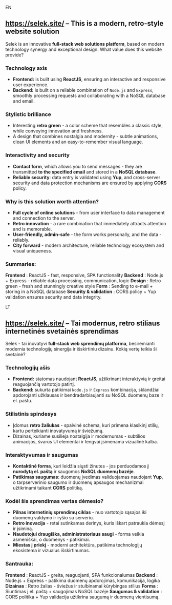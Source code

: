 EN
## https://selek.site/ – This is a modern, retro-style website solution

Selek is an innovative **full-stack web solutions platform**, based on modern technology synergy and exceptional design. What value does this website provide?

### Technology axis

* **Frontend:** is built using **ReactJS**, ensuring an interactive and responsive user experience.
* **Backend:** is built on a reliable combination of `Node.js` and `Express`, smoothly processing requests and collaborating with a NoSQL database and email.

### Stylistic brilliance

* Interesting **retro green** - a color scheme that resembles a classic style, while conveying innovation and freshness.
* A design that combines nostalgia and modernity - subtle animations, clean UI elements and an easy-to-remember visual language.

### Interactivity and security

* **Contact form**, which allows you to send messages - they are transmitted **to the specified email** and stored in a **NoSQL database**.
* **Reliable security**: data entry is validated using **Yup**, and cross-server security and data protection mechanisms are ensured by applying **CORS** policy.

### Why is this solution worth attention?

* **Full cycle of online solutions** - from user interface to data management and connection to the server.
* **Retro innovation** - a rare combination that immediately attracts attention and is memorable.
* **User-friendly, admin-safe** - the form works personally, and the data - reliably.
* **City forward** - modern architecture, reliable technology ecosystem and visual uniqueness.

### Summaries:

**Frontend** : ReactJS - fast, responsive, SPA functionality
**Backend** : Node.js + Express - reliable data processing, communication, logic
**Design** : Retro green - fresh and stunningly creative style
**Form** : Sending to e-mail + storing in a NoSQL database
**Security & validation** : CORS policy + Yup validation ensures security and data integrity.



LT
## https://selek.site/ – Tai modernus, retro stiliaus internetinės svetainės sprendimas

Selek - tai inovatyvi **full-stack web sprendimų platforma**, besiremianti modernia technologijų sinergija ir išskirtiniu dizainu. Kokią vertę teikia ši svetainė?

### Technologijų ašis

* **Frontend:** statomas naudojant **ReactJS**, užtikrinant interaktyvią ir greitai reaguojančią vartotojo patirtį.
* **Backend:** sukurta patikimai `Node.js` ir `Express` kombinacija, sklandžiai apdorojanti užklausas ir bendradarbiaujanti su NoSQL duomenų baze ir el. paštu.

### Stilistinis spindesys

* Įdomus **retro žaliukas** - spalvinė schema, kuri primena klasikinį stilių, kartu perteikianti inovatyvumą ir šviežumą.
* Dizainas, kuriame susilieja nostalgija ir modernumas - subtilios animacijos, švarūs UI elementai ir lengvai įsimenama vizualinė kalba.

### Interaktyvumas ir saugumas

* **Kontaktinė forma**, kuri leidžia siųsti žinutes - jos perduodamos **į nurodytą el. paštą** ir saugomos **NoSQL duomenų bazėje**.
* **Patikimas saugumas**: duomenų įvedimas validuojamas naudojant **Yup**, o tarpserverinio saugumo ir duomenų apsaugos mechanizmai užtikrinami taikant **CORS** politiką.

### Kodėl šis sprendimas vertas dėmesio?

* **Pilnas internetinių sprendimų ciklas** - nuo vartotojo sąsajos iki duomenų valdymo ir ryšio su serveriu.
* **Retro inovacija** - retai sutinkamas derinys, kuris iškart patraukia dėmesį ir įsiminą.
* **Naudotojui draugiška, administratoriaus saugi** - forma veikia asmeniškai, o duomenys - patikimai.
* **Miestas į priekį** - moderni architektūra, patikima technologijų ekosistema ir vizualus išskirtinumas.

### Santrauka:

**Frontend** : ReactJS - greita, reaguojanti, SPA funkcionalumas
**Backend** : Node.js + Express - patikima duomenų apdorojimas, komunikacija, logika
**Dizainas** : Retro žalias - šviežus ir stulbinamai kūrybingas stilius
**Forma** : Siuntimas į el. paštą + saugojimas NoSQL bazėje
**Saugumas & validation** : CORS politika + Yup validacija užtikrina saugumą ir duomenų vientisumą.
